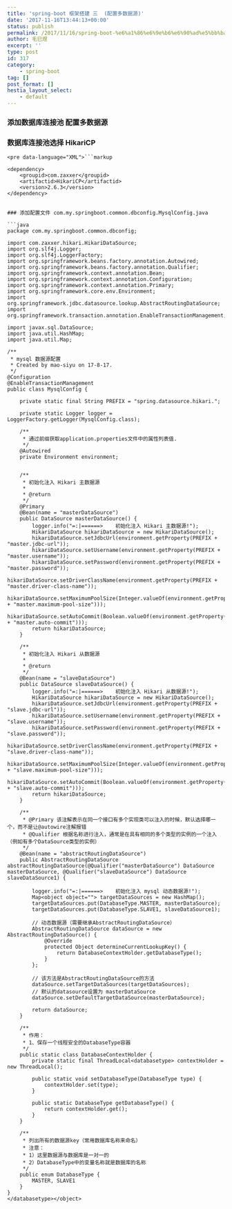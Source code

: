 ```yaml
---
title: 'spring-boot 框架搭建 三  (配置多数据源)'
date: '2017-11-16T13:44:13+00:00'
status: publish
permalink: /2017/11/16/spring-boot-%e6%a1%86%e6%9e%b6%e6%90%ad%e5%bb%ba-%e4%b8%89-%e9%85%8d%e7%bd%ae%e5%a4%9a%e6%95%b0%e6%8d%ae%e6%ba%90
author: 毛巳煜
excerpt: ''
type: post
id: 317
category:
    - spring-boot
tag: []
post_format: []
hestia_layout_select:
    - default
---
```

### 添加数据库连接池 配置多数据源

### 数据库连接池选择 HikariCP

```
<pre data-language="XML">```markup

<dependency>
    <groupid>com.zaxxer</groupid>
    <artifactid>HikariCP</artifactid>
    <version>2.6.3</version>
</dependency>

```
```

### 添加配置文件 com.my.springboot.common.dbconfig.MysqlConfig.java

```java
package com.my.springboot.common.dbconfig;

import com.zaxxer.hikari.HikariDataSource;
import org.slf4j.Logger;
import org.slf4j.LoggerFactory;
import org.springframework.beans.factory.annotation.Autowired;
import org.springframework.beans.factory.annotation.Qualifier;
import org.springframework.context.annotation.Bean;
import org.springframework.context.annotation.Configuration;
import org.springframework.context.annotation.Primary;
import org.springframework.core.env.Environment;
import org.springframework.jdbc.datasource.lookup.AbstractRoutingDataSource;
import org.springframework.transaction.annotation.EnableTransactionManagement;

import javax.sql.DataSource;
import java.util.HashMap;
import java.util.Map;

/**
 * mysql 数据源配置
 * Created by mao-siyu on 17-8-17.
 */
@Configuration
@EnableTransactionManagement
public class MysqlConfig {

    private static final String PREFIX = "spring.datasource.hikari.";

    private static Logger logger = LoggerFactory.getLogger(MysqlConfig.class);

    /**
     * 通过前缀获取application.properties文件中的属性列表值.
     */
    @Autowired
    private Environment environment;


    /**
     * 初始化注入 Hikari 主数据源
     *
     * @return
     */
    @Primary
    @Bean(name = "masterDataSource")
    public DataSource masterDataSource() {
        logger.info("=:|======>    初始化注入 Hikari 主数据源!");
        HikariDataSource hikariDataSource = new HikariDataSource();
        hikariDataSource.setJdbcUrl(environment.getProperty(PREFIX + "master.jdbc-url"));
        hikariDataSource.setUsername(environment.getProperty(PREFIX + "master.username"));
        hikariDataSource.setPassword(environment.getProperty(PREFIX + "master.password"));
        hikariDataSource.setDriverClassName(environment.getProperty(PREFIX + "master.driver-class-name"));
        hikariDataSource.setMaximumPoolSize(Integer.valueOf(environment.getProperty(PREFIX + "master.maximum-pool-size")));
        hikariDataSource.setAutoCommit(Boolean.valueOf(environment.getProperty(PREFIX + "master.auto-commit")));
        return hikariDataSource;
    }

    /**
     * 初始化注入 Hikari 从数据源
     *
     * @return
     */
    @Bean(name = "slaveDataSource")
    public DataSource slaveDataSource() {
        logger.info("=:|======>    初始化注入 Hikari 从数据源!");
        HikariDataSource hikariDataSource = new HikariDataSource();
        hikariDataSource.setJdbcUrl(environment.getProperty(PREFIX + "slave.jdbc-url"));
        hikariDataSource.setUsername(environment.getProperty(PREFIX + "slave.username"));
        hikariDataSource.setPassword(environment.getProperty(PREFIX + "slave.password"));
        hikariDataSource.setDriverClassName(environment.getProperty(PREFIX + "slave.driver-class-name"));
        hikariDataSource.setMaximumPoolSize(Integer.valueOf(environment.getProperty(PREFIX + "slave.maximum-pool-size")));
        hikariDataSource.setAutoCommit(Boolean.valueOf(environment.getProperty(PREFIX + "slave.auto-commit")));
        return hikariDataSource;
    }

    /**
     * @Primary 该注解表示在同一个接口有多个实现类可以注入的时候，默认选择哪一个，而不是让@autowire注解报错
     * @Qualifier 根据名称进行注入，通常是在具有相同的多个类型的实例的一个注入（例如有多个DataSource类型的实例）
     */
    @Bean(name = "abstractRoutingDataSource")
    public AbstractRoutingDataSource abstractRoutingDataSource(@Qualifier("masterDataSource") DataSource masterDataSource, @Qualifier("slaveDataSource") DataSource slaveDataSource1) {

        logger.info("=:|======>    初始化注入 mysql 动态数据源!");
        Map<object object=""> targetDataSources = new HashMap();
        targetDataSources.put(DatabaseType.MASTER, masterDataSource);
        targetDataSources.put(DatabaseType.SLAVE1, slaveDataSource1);

        // 动态数据源（需要继承AbstractRoutingDataSource）
        AbstractRoutingDataSource dataSource = new AbstractRoutingDataSource() {
            @Override
            protected Object determineCurrentLookupKey() {
                return DatabaseContextHolder.getDatabaseType();
            }
        };

        // 该方法是AbstractRoutingDataSource的方法
        dataSource.setTargetDataSources(targetDataSources);
        // 默认的datasource设置为 masterDataSource
        dataSource.setDefaultTargetDataSource(masterDataSource);

        return dataSource;
    }

    /**
     * 作用：
     * 1、保存一个线程安全的DatabaseType容器
     */
    public static class DatabaseContextHolder {
        private static final ThreadLocal<databasetype> contextHolder = new ThreadLocal();

        public static void setDatabaseType(DatabaseType type) {
            contextHolder.set(type);
        }

        public static DatabaseType getDatabaseType() {
            return contextHolder.get();
        }
    }

    /**
     * 列出所有的数据源key（常用数据库名称来命名）
     * 注意：
     * 1）这里数据源与数据库是一对一的
     * 2）DatabaseType中的变量名称就是数据库的名称
     */
    public enum DatabaseType {
        MASTER, SLAVE1
    }
}
</databasetype></object>
```